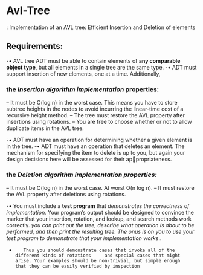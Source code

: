 # Avl-Tree
: Implementation of an AVL tree: Efficient Insertion and Deletion of elements

## Requirements:
-• AVL tree ADT must be able to contain elements of **any comparable object type**, but all
  elements in a single tree are the same type.
-• ADT must support insertion of new elements, one at a time. Additionally, 
  ### the *Insertion algorithm implementation* properties:
  – It must be O(log n) in the worst case. This means you have to store subtree heights in the
  nodes  to avoid incurring the linear-time cost of a recursive height
  method. 
  – The tree must restore the AVL property after insertions using rotations.
  – You are free to choose whether or not to allow duplicate items in the AVL tree.

 -• ADT must have an operation for determining whether a given element is in the tree.
  -• ADT must have an operation that deletes an element. The mechanism for specifying the
  item to delete is up to you, but again your design decisions here will be assessed for their appropriateness.
  ### the *Deletion algorithm implementation properties:*
  – It must be O(log n) in the worst case. At worst O(n log n).
  – It must restore the AVL property after deletions using rotations.
  
  -• You must include a **test program**  that *demonstrates the correctness of implementation.* 
  Your program’s output should be designed to convince the marker that your insertion, rotation, and lookup, and search methods work correctly. *you can print out the tree, describe
  what operation is about to be performed, and then print the resulting tree. The onus is on you to use your test program to demonstrate that your implementation works*.. 
-        Thus you should demonstrate cases that invoke all of the different kinds of rotations     and special cases that might arise. Your examples should be non-trivial, but simple enough     that they can be easily verified by inspection

